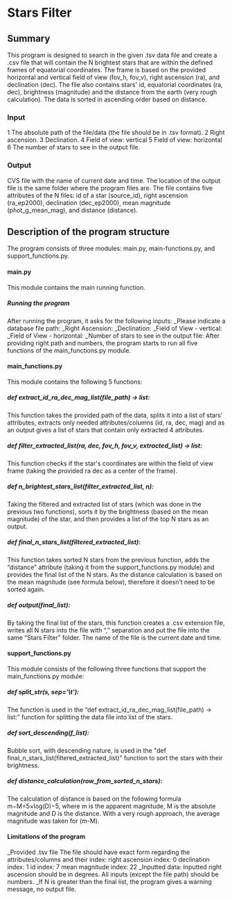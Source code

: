 # Stars Filter
## Summary
This program is designed to search in the given .tsv data file and create a .csv file that will contain the N brightest stars that are within the defined frames of equatorial coordinates. The frame is based on the provided horizontal and vertical field of view (fov\_h, fov\_v), right ascension (ra), and declination (dec). The file also contains stars' id, equatorial coordinates (ra, dec), brightness (magnitude) and the distance from the earth (very rough calculation). The data is sorted in ascending order based on distance.

### Input
1 The absolute path of the file/data (the file should be in .tsv format).
2 Right ascension.
3 Declination.
4 Field of view: vertical
5 Field of view: horizontal
6 The number of stars to see in the output file.

### Output
CVS file with the name of current date and time. 
The location of the output file is the same folder where the program files are. 
The file contains five attributes of the N files: id of a star (source\_id), right ascension (ra\_ep2000), declination (dec\_ep2000), mean magnitude (phot\_g\_mean\_mag), and distance (distance).

## Description of the program structure
The program consists of three modules: main.py, main-functions.py, and support_functions.py.
#### main.py
This module contains the main running function. 
##### Running the program
After running the program, it asks for the following inputs:
_Please indicate a database file path:
_Right Ascension:
_Declination: 
_Field of View - vertical:
_Field of View - horizontal:
_Number of stars to see in the output file:
After providing right path and numbers, the program starts to run all five functions of the main\_functions.py module.
#### main\_functions.py
This module contains the following 5 functions:
##### def extract_id\_ra_dec\_mag\_list(file\_path) -> list:
This function takes the provided path of the data, splits it into a list of stars’ attributes, extracts only needed attributes/columns (id, ra, dec, mag) and as an output gives a list of stars that contain only extracted 4 attributes.
##### def filter\_extracted\_list(ra, dec, fov\_h, fov\_v, extracted\_list) -> list:
This function checks if the star's coordinates are within the field of view frame (taking the provided ra dec as a center of the frame). 
##### def n\_brightest\_stars\_list(filter\_extracted\_list, n):
Taking the filtered and extracted list of stars (which was done in the previous two functions), sorts it by the brightness (based on the mean magnitude) of the star, and then provides a list of the top N stars as an output.
##### def final\_n\_stars\_list(filtered\_extracted\_list):
This function takes sorted N stars from the previous function, adds the “distance” attribute (taking it from the support\_functions.py module) and provides the final list of the N stars. As the distance calculation is based on the mean magnitude (see formula below), therefore it doesn’t need to be sorted again.
##### def output(final\_list):
By taking the final list of the stars, this function creates a .csv extension file, writes all N stars into the file with “,” separation and put the file into the same “Stars Filter” folder. The name of the file is the current date and time.
#### support\_functions.py
This module consists of the following three functions that support the main\_functions.py module:
##### def split\_str(s, sep='\t'):
The function is used in the “def extract\_id\_ra\_dec\_mag\_list(file\_path) -> list:” function for splitting the data file into list of the stars.

##### def sort_descending(f_list):
Bubble sort, with descending nature, is used in the "def final\_n\_stars\_list(filtered\_extracted\_list)" function to sort the stars with their brightness.
##### def distance_calculation(row_from_sorted_n_stars):
The calculation of distance is based on the following formula m−M=5×log(D)−5, where m is the apparent magnitude, M is the absolute magnitude and D is the distance. With a very rough approach, the average magnitude was taken for (m-M).
#### Limitations of the program
_Provided .tsv file
The file should have exact form regarding the attributes/columns and their index:
right ascension index: 0
declination index: 1
id index: 7
mean magnitude index: 22
_Inputted data:
Inputted right ascension should be in degrees.
All inputs (except the file path) should be numbers.
_If N is greater than the final list, the program gives a warning message, no output file.
